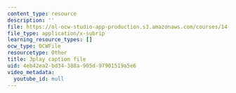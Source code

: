 ```yaml
---
content_type: resource
description: ''
file: https://ol-ocw-studio-app-production.s3.amazonaws.com/courses/14-01sc-principles-of-microeconomics-fall-2011/4eb42ea2bd34388a905d97901519a5e6_WRuAAoyEmY0.srt
file_type: application/x-subrip
learning_resource_types: []
ocw_type: OCWFile
resourcetype: Other
title: 3play caption file
uid: 4eb42ea2-bd34-388a-905d-97901519a5e6
video_metadata:
  youtube_id: null
---
```

